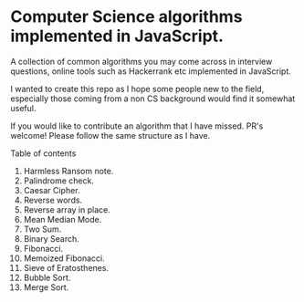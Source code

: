 # Computer Science algorithms implemented in JavaScript.

A collection of common algorithms you may come across in interview questions, online tools such as Hackerrank etc implemented in JavaScript.

I wanted to create this repo as I hope some people new to the field, especially those coming from a non CS background would find it somewhat useful.

If you would like to contribute an algorithm that I have missed. PR's welcome! Please follow the same structure as I have.

Table of contents

1.  Harmless Ransom note.
2.  Palindrome check.
3.  Caesar Cipher.
4.  Reverse words.
5.  Reverse array in place.
6.  Mean Median Mode.
7.  Two Sum.
8.  Binary Search.
9.  Fibonacci.
10. Memoized Fibonacci.
11. Sieve of Eratosthenes.
12. Bubble Sort.
13. Merge Sort.
